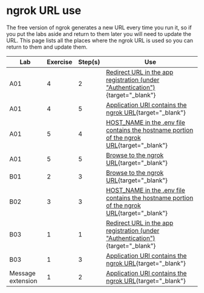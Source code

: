 # ngrok URL use

The free version of ngrok generates a new URL every time you run it, so if you put the labs aside and return to them later you will need to update the URL. This page lists all the places where the ngrok URL is used so you can return to them and update them.

| Lab | Exercise | Step(s) | Use |
|---|---|---|--|
| A01 | 4 | 2 | [Redirect URL in the app registration (under "Authentication")](https://microsoft.github.io/app-camp/aad/A01-begin-app/#step-2-register-your-application-in-azure-active-directory){target="_blank"} |
| A01 | 4 | 5 | [Application URI contains the ngrok URL](https://microsoft.github.io/app-camp/aad/A01-begin-app/#step-5-expose-an-api){target="_blank"} |
| A01 | 5 | 4 | [HOST_NAME in the .env file contains the hostname portion of the ngrok URL](https://microsoft.github.io/app-camp/aad/A01-begin-app/#step-4-configure-the-app-settings){target="_blank"} |
| A01 | 5 | 5 | [Browse to the ngrok URL](https://microsoft.github.io/app-camp/aad/A01-begin-app/#step-5-run-the-application){target="_blank"} |
| B01 | 2 | 3 | [Browse to the ngrok URL](https://microsoft.github.io/app-camp/bespoke/B01-begin-app/#step-5-run-the-application){target="_blank"}
| B02 | 3 | 3 | [HOST_NAME in the .env file contains the hostname portion of the ngrok URL](https://microsoft.github.io/app-camp/bespoke/B02-after-teams-login/#step-3-add-the-teams-app-id-to-the-env-file){target="_blank"} |
| B03 | 1 | 1 | [Redirect URL in the app registration (under "Authentication")](https://microsoft.github.io/app-camp/bespoke/B03-after-teams-sso/#step-1-register-your-application-in-azure-active-directory){target="_blank"} |
| B03 | 1 | 3 | [Application URI contains the ngrok URL](https://microsoft.github.io/app-camp/bespoke/B03-after-teams-sso/#step-3-expose-an-api){target="_blank"} |
| Message extension | 1 | 2 | [Application URI contains the ngrok URL](https://microsoft.github.io/app-camp/aad/MessagingExtension/#ex1-step3){target="_blank"} |






